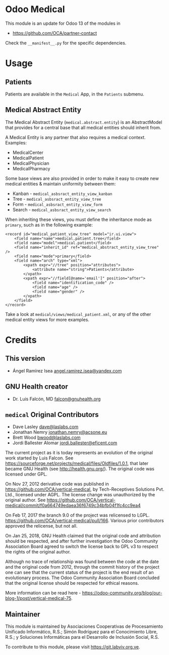 Odoo Medical
============

This module is an update for Odoo 13 of the modules in
* https://github.com/OCA/partner-contact

Check the ``__manifest__.py`` for the specific dependencies.

Usage
=====

Patients
--------

Patients are available in the ``Medical`` App, in the ``Patients`` submenu.

Medical Abstract Entity
-----------------------

The Medical Abstract Entity (``medical.abstract.entity``) is an AbstractModel
that provides for a central base that all medical entities should inherit from.

A Medical Entity is any partner that also requires a medical context. Examples:

* MedicalCenter
* MedicalPatient
* MedicalPhysician
* MedicalPharmacy

Some base views are also provided in order to make it easy to create new medical
entities & maintain uniformity between them:

* Kanban - ``medical_asbsract_entity_view_kanban``
* Tree - ``medical_asbsract_entity_view_tree``
* Form - ``medical_asbsract_entity_view_form``
* Search - ``medical_asbsract_entity_view_search``

When inheriting these views, you must define the inheritance mode as ``primary``,
such as in the following example:

    <record id="medical_patient_view_tree" model="ir.ui.view">
        <field name="name">medical.patient.tree</field>
        <field name="model">medical.patient</field>
        <field name="inherit_id" ref="medical_abstract_entity_view_tree" />
        <field name="mode">primary</field>
        <field name="arch" type="xml">
            <xpath expr="//tree" position="attributes">
                <attribute name="string">Patients</attribute>
            </xpath>
            <xpath expr="//field[@name='email']" position="after">
                <field name="identification_code" />
                <field name="age" />
                <field name="gender" />
            </xpath>
        </field>
    </record>

Take a look at ``medical/views/medical_patient.xml``, or any of the other medical
entity views for more examples.

Credits
=======

This version
------------
* Ángel Ramírez Isea <angel.ramirez.isea@yandex.com>

GNU Health creator
------------------
* Dr. Luis Falcón, MD <falcon@gnuhealth.org>

``medical`` Original Contributors
---------------------------------
* Dave Lasley <dave@laslabs.com>
* Jonathan Nemry <jonathan.nemry@acsone.eu>
* Brett Wood <bwood@laslabs.com>
* Jordi Ballester Alomar <jordi.ballester@eficent.com>

The current project as it is today represents an evolution of the original work
started by Luis Falcon. See https://sourceforge.net/projects/medical/files/Oldfiles/1.0.1,
that later became GNU Health (see
http://health.gnu.org/). The original code was licensed under GPL.

On Nov 27, 2012 derivative code was published in https://github.com/OCA/vertical-medical,
by Tech-Receptives Solutions Pvt. Ltd., licensed
under AGPL.  The license change was unauthorized by the original
author. See https://github.com/OCA/vertical-medical/commit/f0a664749edaea36f6749c34bfb04f1fc4cc9ea4

On Feb 17, 2017 the branch 9.0 of the project was relicensed to LGPL.
https://github.com/OCA/vertical-medical/pull/166. Various prior contributors
approved the relicense, but not all.

On Jan 25, 2018, GNU Health claimed that the original code and attribution
should be respected, and after further investigation the Odoo Community
Association Board agreed to switch the license back to GPL v3 to respect the
rights of the original author.

Although no trace of relationship was found between the code at the date
and the original code from 2012, through the commit history of the project one
can see that the current status of the project is the end result of an
evolutionary process. The Odoo Community Association Board concluded that
the original license should be respected for ethical reasons.

More information can be read here - https://odoo-community.org/blog/our-blog-1/post/vertical-medical-75.

Maintainer
----------

This module is maintained by Asociaciones Cooperativas  de
Procesamiento Unificado Informático, R.S.; Simón Rodríguez para
el Conocimiento Libre, R.S.; y Soluciones Informáticas para el
Desarrollo de Inclusión Social, R.S.

To contribute to this module, please visit https://git.labviv.org.ve.
